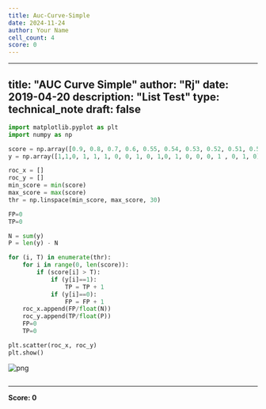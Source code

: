 ```yaml
---
title: Auc-Curve-Simple
date: 2024-11-24
author: Your Name
cell_count: 4
score: 0
---
```


---
title: "AUC Curve Simple"
author: "Rj"
date: 2019-04-20
description: "List Test"
type: technical_note
draft: false
---

```python
import matplotlib.pyplot as plt
import numpy as np
```


```python
score = np.array([0.9, 0.8, 0.7, 0.6, 0.55, 0.54, 0.53, 0.52, 0.51, 0.505, 0.4, 0.39, 0.38, 0.37, 0.36, 0.35, 0.34, 0.33, 0.30, 0.1])
y = np.array([1,1,0, 1, 1, 1, 0, 0, 1, 0, 1,0, 1, 0, 0, 0, 1 , 0, 1, 0])

roc_x = []
roc_y = []
min_score = min(score)
max_score = max(score)
thr = np.linspace(min_score, max_score, 30)

FP=0
TP=0

N = sum(y)
P = len(y) - N

for (i, T) in enumerate(thr):
    for i in range(0, len(score)):
        if (score[i] > T):
            if (y[i]==1):
                TP = TP + 1
            if (y[i]==0):
                FP = FP + 1
    roc_x.append(FP/float(N))
    roc_y.append(TP/float(P))
    FP=0
    TP=0

plt.scatter(roc_x, roc_y)
plt.show()
```


    
![png](/mlnotes/images/auc-curve-simple_2_0.png)
    



```python

```


---
**Score: 0**